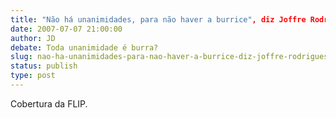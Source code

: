 ```yaml
---
title: "Não há unanimidades, para não haver a burrice", diz Joffre Rodrigues, filho de Nelson Rodrigues
date: 2007-07-07 21:00:00
author: JD
debate: Toda unanimidade é burra?
slug: nao-ha-unanimidades-para-nao-haver-a-burrice-diz-joffre-rodrigues-filho-de-nelson-rodrigues
status: publish 
type: post
---
```


  
Cobertura da FLIP.
